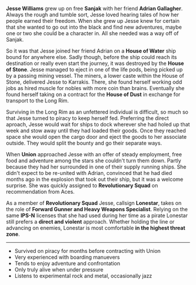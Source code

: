 **Jesse Williams** grew up on free **Sanjak** with her friend **Adrian Gallagher**. Always the rough and tumble sort, Jesse loved hearing tales of how her people earned their freedom. When she grew up Jesse knew for certain that she wanted to go out into the black and find new adventures, maybe one or two she could be a character in. All she needed was a way off of Sanjak.

So it was that Jesse joined her friend Adrian on a **House of Water** ship bound for anywhere else. Sadly though, before the ship could reach its destination or really even start the journey, it was destroyed by the **House of Stone**. Jesse managed to eject in one of the life pods, being picked up by a passing mining vessel. The miners, a lower caste within the House of Stone, delivered Jesse to Karrakis. There, she found herself working odd jobs as hired muscle for nobles with more coin than brains. Eventually she found herself taking on a contract for the **House of Dust** in exchange for transport to the Long Rim.

Surviving in the Long Rim as an unfettered individual is difficult, so much so that Jesse turned to piracy to keep herself fed. Preferring the direct aproach, Jesse would wait for ships to dock wherever she had holed up that week and stow away until they had loaded their goods. Once they reached space she would open the cargo door and eject the goods to her associate outside. They would split the bounty and go their separate ways.

When **Union** approached Jesse with an offer of steady employment, free food and adventure among the stars she couldn't turn them down. Partly because they had her surrounded in one of their supply running ships. She didn't expect to be re-united with Adrian, convinced that he had died months ago in the explosion that took out their ship, but it was a welcome surprise. She was quickly assigned to **Revolutionary Squad** on recommendation from Aces.

As a member of **Revolutionary Squad** Jesse, callsign **Lonestar**, takes on the role of **Forward Gunner and Heavy Weapons Specialist**. Relying on the same **IPS-N** licenses that she had used during her time as a pirate Lonestar still prefers a **direct and violent** approach. Whether holding the line or advancing on enemies, Lonestar is most comfortable **in the highest threat zone**.

---

- Survived on piracy for months before contracting with Union
- Very experienced with boarding manuevers
- Tends to enjoy adventure and confrontation
- Only truly alive when under pressure
- Listens to experimental rock and metal, occasionally jazz